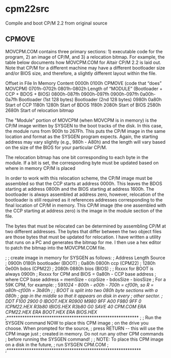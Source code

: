 # cpm22src
Compile and boot CP/M 2.2 from original source

## CPMOVE
MOVCPM.COM contains three primary sections: 1) executable code for the program, 2) an image of CP/M, and 3) a relocation bitmap. For example, the table below documents how MOVCPM.COM for Altair CP/M 2.2 is laid out. Note that CP/M for a different machine may have a different bootloader size and/or BIOS size, and therefore, a slightly different layout within the file.

Offset in File 	In Memory 	Content
0000h 	0100h 	CPMOVE (code that “does” MOVCPM)
0701h-0702h 	0801h-0802h 	Length of “MODULE” (Bootloader + CCP + BDOS + BIOS)
0800h-087fh
0900h-097fh 	0900h-097fh
0a00h-0a7fh 	Bootloader (1st 128 bytes)
Bootloader (2nd 128 bytes)
0980h 	0a80h 	Start of CCP
1180h 	1280h 	Start of BDOS
1f80h 	2080h 	Start of BIOS
2580h 	2680h 	Start of relocation bitmap

The "Module" portion of MOVCPM (when MOVCPM is in memory) is the CP/M image written by SYSGEN to the boot tracks of the disk. In this case, the module runs from 900h to 267Fh. This puts the CP/M image in the same location and format as the SYSGEN program expects. Again, the starting address may vary slightly (e.g., 980h - A80h) and the length will vary based on the size of the BIOS for your particular CP/M.

The relocation bitmap has one bit corresponding to each byte in the module. If a bit is set, the corresponding byte must be updated based on where in memory CP/M is placed

In order to work with this relocation scheme, the CP/M image must be assembled so that the CCP starts at address 0000h. This leaves the BDOS starting at address 0800h and the BIOS starting at address 1600h. The bootloader is always assembled at address zero, however, relocation of the bootloader is still required as it references addresses corresponding to the final location of CP/M in memory. This CP/M image (the one assembled with the CCP starting at address zero) is the image in the module section of the file.

The bytes that must be relocated can be determined by assembling CP/M at two different addresses. The bytes that differ between the two object files are those bytes that must be updated for relocation. I have written a utility that runs on a PC and generates the bitmap for me. I then use a hex editor to patch the bitmap into the MOVCPM.COM file.

;
; create image in memory for SYSGEN as follows:
;    Address  Length   Source
;     0900h    0180h   bootloader (BOOT)
;     0a80h    0800h   ccp (CPM22)
;     1280h    0e00h   bdos (CPM22)
;     2080h    0880h   bios (BIOS)
;
;  Rxxxx for BOOT is always 0900h
;  Rxxxx for CPM and BIOS = 0a80h - CCP base address
;      where CCP base address = memSize - ccpSize - bdosSize - biosSize
;  For a 59K CPM, for example:
;      59*1024 - 800h - e00h - 700h = cf00h, so R = a80h-cf00h = 3b80h
;
; BOOT is split into two 080h byte sections with a 080h
;   gap in the middle so that it appears on disk in every
;   other sector.
;
DDT
F100 2900 0
IBOOT.HEX
R0900
M980 9FF A00
F980 9FF 0
ICPM22.HEX
R3b80
IBIOS.HEX
R3b80
G0
SAVE 40 CPM.COM
ERA CPM22.HEX
ERA BOOT.HEX
ERA BIOS.HEX
;************************************************************
;
; Run the SYSGEN command NOW to place this CPM image
; on the drive you choose. When prompted for the source,
; press RETURN -- this will use the CPM image just
; created in memory. Do not run any other CPM commands
; before running the SYSGEN command!
;
; NOTE: To place this CPM image on a disk in the future,
;    run SYSGEN CPM.COM
;
;************************************************************
